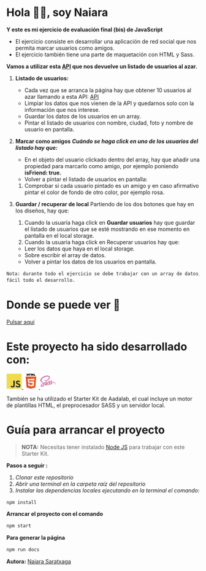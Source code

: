 # Hola 👋🏽, soy Naiara

**Y este es mi ejercicio de evaluación final (bis) de JavaScript**

- El ejercicio consiste en desarrollar una aplicación de red social que nos permita marcar usuarios como
  amigos.
- El ejercicio también tiene una parte de maquetación con HTML y Sass.

**Vamos a utilizar esta [API](https://randomuser.me/) que nos devuelve un listado de usuarios al azar.**

1. **Listado de usuarios:**

   - Cada vez que se arranca la página hay que obtener 10 usuarios al azar llamando a esta API:
     [API](https://randomuser.me/api/?results=10)
   - Limpiar los datos que nos vienen de la API y quedarnos solo con la información que nos interese.
   - Guardar los datos de los usuarios en un array.
   - Pintar el listado de usuarios con nombre, ciudad, foto y nombre de usuario en pantalla.

2. **Marcar como amigos**
   **_Cuándo se haga click en uno de los usuarios del listado hay que:_**

   - En el objeto del usuario clickado dentro del array, hay que añadir una propiedad para marcarlo como
     amigo, por ejemplo poniendo **isFriend: true.**
   - Volver a pintar el listado de usuarios en pantalla:

   1. Comprobar si cada usuario pintado es un amigo y en caso afirmativo pintar el color de fondo
      de otro color, por ejemplo rosa.

3. **Guardar / recuperar de local**
   Partiendo de los dos botones que hay en los diseños, hay que:

   1. Cuando la usuaria haga click en **Guardar usuarios** hay que guardar el listado de usuarios que se esté
      mostrando en ese momento en pantalla en el local storage.
   2. Cuando la usuaria haga click en Recuperar usuarios hay que:

   - Leer los datos que haya en el local storage.
   - Sobre escribir el array de datos.
   - Volver a pintar los datos de los usuarios en pantalla.

```bash
Nota: durante todo el ejercicio se debe trabajar con un array de datos, ya que así os resultará más
fácil todo el desarrollo.
```

# Donde se puede ver 👀

[Pulsar aquí](http://beta.adalab.es/modulo-2-evaluacion-final-bis-NaiSaratxaga/)

# Este proyecto ha sido desarrollado con:

<a href="https://developer.mozilla.org/en-US/docs/Web/JavaScript" target="_blank" rel="noreferrer"> <img src="https://raw.githubusercontent.com/devicons/devicon/master/icons/javascript/javascript-original.svg" alt="javascript" width="40" height="40"/> <a href="https://www.w3.org/html/" target="_blank" rel="noreferrer"> <img src="https://raw.githubusercontent.com/devicons/devicon/master/icons/html5/html5-original-wordmark.svg" alt="html5" width="40" height="40"/> </a> </a> <a href="https://sass-lang.com" target="_blank" rel="noreferrer"> <img src="https://raw.githubusercontent.com/devicons/devicon/master/icons/sass/sass-original.svg" alt="sass" width="40" height="40"/> </a> </p>

También se ha utilizado el Starter Kit de Aadalab, el cual incluye un motor de plantillas HTML, el preprocesador SASS y un servidor local.

# Guía para arrancar el proyecto

> **NOTA:** Necesitas tener instalado [Node JS](https://nodejs.org/) para trabajar con este Starter Kit.

**Pasos a seguir :**

1. _Clonar este repositorio_
2. _Abrir una terminal en la carpeta raíz del repositorio_
3. _Instalar las dependencias locales ejecutando en la terminal el comando:_

```bash
npm install
```

**Arrancar el proyecto con el comando**

```bash
npm start
```

**Para generar la página**

```bash
npm run docs
```

**Autora:**
[Naiara Saratxaga](https://github.com/NaiSaratxaga)
